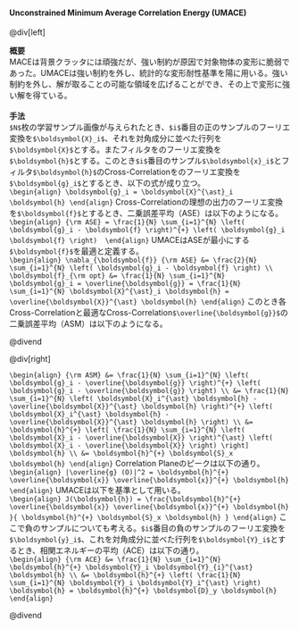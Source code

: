#### Unconstrained Minimum Average Correlation Energy (UMACE)

@div[left]

__概要__<br>
MACEは背景クラッタには頑強だが、強い制約が原因で対象物体の変形に脆弱であった。UMACEは強い制約を外し、統計的な変形耐性基準を陽に用いる。強い制約を外し、解が取ることの可能な領域を広げることができ、その上で変形に強い解を得ている。<br>
<br>
__手法__<br>
`$N$`枚の学習サンプル画像が与えられたとき、`$i$`番目の正のサンプルのフーリエ変換を`$\boldsymbol{X}_i$`、それを対角成分に並べた行列を`$\boldsymbol{X}$`とする。またフィルタをのフーリエ変換を`$\boldsymbol{h}$`とする。このとき`$i$`番目のサンプル`$\boldsymbol{x}_i$`とフィルタ`$\boldsymbol{h}$`のCross-Correlationをのフーリエ変換を`$\boldsymbol{g}_i$`とするとき、以下の式が成り立つ。<br>
`\begin{align} \boldsymbol{g}_i = \boldsymbol{X}^{\ast}_i \boldsymbol{h} \end{align}`
Cross-Correlationの理想の出力のフーリエ変換を`$\boldsymbol{f}$`とするとき、二乗誤差平均（ASE）は以下のようになる。<br>
`\begin{align} {\rm ASE} = \frac{1}{N} \sum_{i=1}^{N} \left( \boldsymbol{g}_i - \boldsymbol{f} \right)^{+} \left( \boldsymbol{g}_i \boldsymbol{f} \right)  \end{align}`
UMACEはASEが最小にする`$\boldsymbol{f}$`を最適と定義する。<br>
`\begin{align} \nabla_{\boldsymbol{f}} {\rm ASE} &= \frac{2}{N} \sum_{i=1}^{N} \left( \boldsymbol{g}_i - \boldsymbol{f} \right) \\ \boldsymbol{f}_{\rm opt} &= \frac{1}{N} \sum_{i=1}^{N} \boldsymbol{g}_i = \overline{\boldsymbol{g}} = \frac{1}{N} \sum_{i=1}^{N} \boldsymbol{X}^{\ast}_i \boldsymbol{h} = \overline{\boldsymbol{X}}^{\ast} \boldsymbol{h} \end{align}`
このとき各Cross-Correlationと最適なCross-Correlation`$\overline{\boldsymbol{g}}$`の二乗誤差平均（ASM）は以下のようになる。<br>

@divend

@div[right]

`\begin{align} {\rm ASM} &= \frac{1}{N} \sum_{i=1}^{N} \left( \boldsymbol{g}_i - \overline{\boldsymbol{g}} \right)^{+} \left( \boldsymbol{g}_i - \overline{\boldsymbol{g}} \right) \\ &= \frac{1}{N} \sum_{i=1}^{N} \left( \boldsymbol{X}_i^{\ast} \boldsymbol{h} - \overline{\boldsymbol{X}}^{\ast} \boldsymbol{h} \right)^{+} \left( \boldsymbol{X}_i^{\ast} \boldsymbol{h} - \overline{\boldsymbol{X}}^{\ast} \boldsymbol{h} \right) \\ &= \boldsymbol{h}^{+} \left[ \frac{1}{N} \sum_{i=1}^{N} \left( \boldsymbol{X}_i - \overline{\boldsymbol{X}} \right)^{\ast} \left( \boldsymbol{X}_i - \overline{\boldsymbol{X}} \right) \right] \boldsymbol{h} \\ &= \boldsymbol{h}^{+} \boldsymbol{S}_x \boldsymbol{h} \end{align}`
Correlation Planeのピークは以下の通り。<br>
`\begin{align} |\overline{g} (O)|^2 = \boldsymbol{h}^{+} \overline{\boldsymbol{x}} \overline{\boldsymbol{x}}^{+} \boldsymbol{h} \end{align}`
UMACEは以下を基準として用いる。<br>
`\begin{align} J(\boldsymbol{h}) = \frac{\boldsymbol{h}^{+} \overline{\boldsymbol{x}} \overline{\boldsymbol{x}}^{+} \boldsymbol{h} }{ \boldsymbol{h}^{+} \boldsymbol{S}_x \boldsymbol{h} } \end{align}`
ここで負のサンプルについても考える。`$i$`番目の負のサンプルのフーリエ変換を`$\boldsymbol{y}_i$`、これを対角成分に並べた行列を`$\boldsymbol{Y}_i$`とするとき、相関エネルギーの平均（ACE）は以下の通り。<br>
`\begin{align} {\rm ACE} &= \frac{1}{N} \sum_{i=1}^{N} \boldsymbol{h}^{+} \boldsymbol{Y}_i \boldsymbol{Y}_{i}^{\ast} \boldsymbol{h} \\ &= \boldsymbol{h}^{+} \left( \frac{1}{N} \sum_{i=1}^{N} \boldsymbol{Y}_i \boldsymbol{Y}_i^{\ast} \right) \boldsymbol{h} = \boldsymbol{h}^{+} \boldsymbol{D}_y \boldsymbol{h} \end{align}`

@divend
